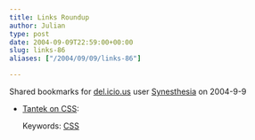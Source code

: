 ```yaml
---
title: Links Roundup
author: Julian
type: post
date: 2004-09-09T22:59:00+00:00
slug: links-86 
aliases: ["/2004/09/09/links-86"]

---
```

Shared bookmarks for [del.icio.us][1] user  [Synesthesia][2] on 2004-9-9

  * [Tantek on CSS][3]:
   
    Keywords: [CSS][4]

 [1]: https://del.icio.us/
 [2]: https://del.icio.us/synesthesia
 [3]: https://tantek.com/log/2004/09.html "https://tantek.com/log/2004/09.html"
 [4]: https://del.icio.us/synesthesia/CSS
